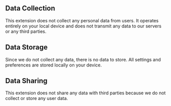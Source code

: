 ## Data Collection 
This extension does not collect any personal data from users. It operates entirely on your local device and does not transmit any data to our servers or any third parties. 

## Data Storage 
Since we do not collect any data, there is no data to store. All settings and preferences are stored locally on your device. 

## Data Sharing 
This extension does not share any data with third parties because we do not collect or store any user data.